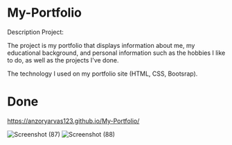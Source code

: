 # My-Portfolio


Description Project:

The project is my portfolio that displays information about me, my educational background, and personal information such as the hobbies I like to do, as well as the projects I've done.

The technology I used on my portfolio site (HTML, CSS, Bootsrap).
# Done

https://anzoryarvas123.github.io/My-Portfolio/

![Screenshot (87)](https://user-images.githubusercontent.com/109509312/183309705-7c950038-b641-4e3d-adca-faa43491b072.png)
![Screenshot (88)](https://user-images.githubusercontent.com/109509312/183309709-b26c4d7e-eb9d-456a-b274-aac18e4f2b16.png)



